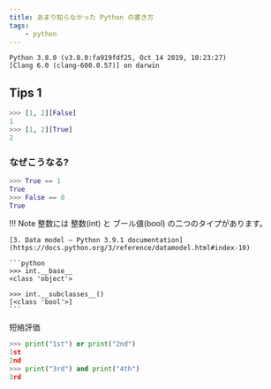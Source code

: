 ```yaml
---
title: あまり知らなかった Python の書き方
tags: 
    - python
---
```


```
Python 3.8.0 (v3.8.0:fa919fdf25, Oct 14 2019, 10:23:27) 
[Clang 6.0 (clang-600.0.57)] on darwin
```

## Tips 1

```python
>>> [1, 2][False]
1
>>> [1, 2][True]
2
```

### なぜこうなる?

```python
>>> True == 1
True
>>> False == 0
True
```

!!! Note
    整数には 整数(int) と ブール値(bool) の二つのタイプがあります。

    [3. Data model — Python 3.9.1 documentation](https://docs.python.org/3/reference/datamodel.html#index-10)

    ```python
    >>> int.__base__
    <class 'object'>
    
    >>> int.__subclasses__()
    [<class 'bool'>]
    ```


短絡評価
```py
>>> print("1st") or print("2nd")
1st
2nd
>>> print("3rd") and print("4th")
3rd
```
